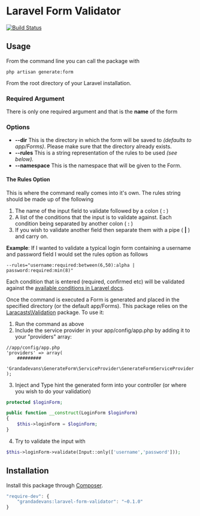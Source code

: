 # Laravel Form Validator

[![Build Status](https://travis-ci.org/GrandadEvans/laravel-form-validator.svg?branch=v0.1.2)](https://travis-ci.org/GrandadEvans/laravel-form-validator)

## Usage
From the command line you can call the package with

```
php artisan generate:form
```

From the root directory of your Laravel installation.

### Required Argument
There is only one required argument and that is the **name** of the form

### Options
 * **--dir**       This is the directory in which the form will be saved to *(defaults to app/Forms)*. Please make sure that the directory already exists.
 * **--rules**     This is a string representation of the rules to be used *(see below).*
 * **--namespace** This is the namespace that will be given to the Form.

#### The Rules Option
This is where the command really comes into it's own.
The rules string should be made up of the following

1.  The name of the input field to validate followed by a colon ( **:** )
2.  A list of the conditions that the input is to validate against. Each condition being separated by another colon ( **:** )
3.  If you wish to validate another field then separate them with a pipe ( **|** ) and carry on.

**Example**: If I wanted to validate a typical login form containing a username and password field I would set the rules option as follows

```
--rules="username:required:between(6,50):alpha | password:required:min(8)"
```

Each condition that is entered (required, confirmed etc) will be validated against the [available conditions in Laravel docs](http://laravel.com/docs/validation#available-validation-rules).

Once the command is executed a Form is generated and placed in the specified directory (or the default app/Forms).
This package relies on the [Laracasts\Validation](https://github.com/laracasts/Validation) package. To use it:
1. Run the command as above
2. Include the service provider in your app/config/app.php by adding it to your "providers" array:

```
//app/config/app.php
'providers' => array(
    #########
    'Grandadevans\GenerateForm\ServiceProvider\GenerateFormServiceProvider'
);
```

3. Inject and Type hint the generated form into your controller (or where you wish to do your validation)

```php
protected $loginForm;

public function __construct(LoginForm $loginForm)
{
	$this->loginForm = $loginForm;
}
```

4. Try to validate the input with

```php
$this->loginForm->validate(Input::only(['username','password']));
```

## Installation

Install this package through [Composer](https://getcomposer.org).

```js
"require-dev": {
    "grandadevans:laravel-form-validator": "~0.1.0"
}
```
